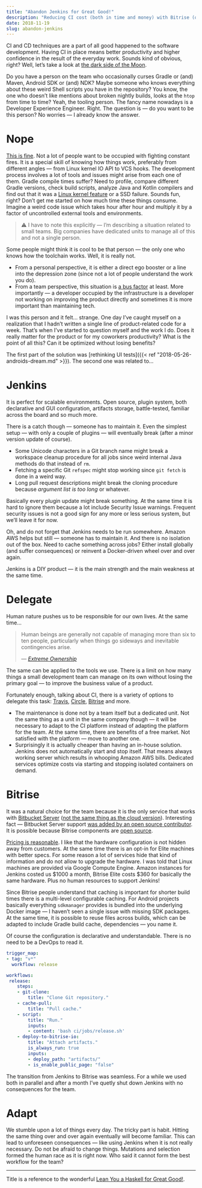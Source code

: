 ```yaml
---
title: "Abandon Jenkins for Great Good!"
description: "Reducing CI cost (both in time and money) with Bitrise (or anything)."
date: 2018-11-19
slug: abandon-jenkins
---
```


CI and CD techniques are a part of all good happened to the software development.
Having CI in place means better productivity and higher confidence
in the result of the everyday work. Sounds kind of obvious, right?
Well, let’s take a look at
[the dark side of the Moon](https://en.wikipedia.org/wiki/The_Dark_Side_of_the_Moon).

Do you have a person on the team who occasionally curses Gradle or (and) Maven,
Android SDK or (and) NDK? Maybe someone who knows everything about
these weird Shell scripts you have in the repository? You know, the one
who doesn’t like mentions about broken nightly builds, looks at the `htop`
from time to time? Yeah, the tooling person. The fancy name nowadays
is a Developer Experience Engineer. Right. The question is — do you want to be
this person? No worries — I already know the answer.

# Nope

[This is fine](https://knowyourmeme.com/memes/this-is-fine).
Not a lot of people want to be occupied with fighting constant fires.
It is a special skill of knowing
how things work, preferably from different angles — from Linux kernel IO API
to VCS hooks. The development process involves a lot of tools and issues
might arise from each one of them. Gradle compile times suffer?
Need to profile, compare different Gradle versions, check build scripts,
analyze Java and Kotlin compilers and find out that it was
a [Linux kernel feature](https://lkml.org/lkml/2018/11/19/37) or a SSD failure.
Sounds fun, right? Don’t get me started on how much time these things consume.
Imagine a weird code issue which takes hour after hour and multiply
it by a factor of uncontrolled external tools and environments.

> :warning: I have to note this explicitly — I’m describing a situation related to small teams.
> Big companies have dedicated units to manage all of this and not a single person.

Some people might think it is cool to be that person — the only one who knows
how the toolchain works. Well, it is really not.

* From a personal perspective, it is either a direct ego booster or
  a line into the depression zone (since not a lot of people understand
  the work you do).
* From a team perspective, this situation is
  [a bus factor](https://en.wikipedia.org/wiki/Bus_factor) at least.
  More importantly — a developer occupied by the infrastructure
  is a developer not working on improving the product directly and
  sometimes it is more important than maintaining tech.

I was this person and it felt... strange. One day I’ve caught myself
on a realization that I hadn’t written a single line of product-related code
for a week. That’s when I’ve started to question myself and the work I do.
Does it really matter for the product or for my coworkers productivity?
What is the point of all this? Can it be optimized without losing benefits?

The first part of the solution was
[rethinking UI tests]({{< ref "2018-05-26-androids-dream.md" >}}).
The second one was related to...

# Jenkins

It is perfect for scalable environments. Open source,
plugin system, both declarative and GUI configuration, artifacts storage,
battle-tested, familiar across the board and so much more.

There is a catch though — someone has to maintain it. Even the simplest
setup — with only a couple of plugins — will eventually break
(after a minor version update of course).

* Some Unicode characters in a Git branch name might break a workspace cleanup
  procedure for all jobs since weird internal Java methods do that instead
  of `rm`.
* Fetching a specific Git `refspec` might stop working since `git fetch`
  is done in a weird way.
* Long pull request descriptions might break the cloning procedure because
  _argument list is too long_ or whatever.

Basically every plugin update might break something. At the same time
it is hard to ignore them because a lot include Security Issue warnings.
Frequent security issues is not a good sign for any more or less serious system,
but we’ll leave it for now.

Oh, and do not forget that Jenkins needs to be run somewhere.
Amazon AWS helps but still — someone has to maintain it.
And there is no isolation out of the box. Need to cache something across
jobs? Either install globally (and suffer consequences) or reinvent
a Docker-driven wheel over and over again.

Jenkins is a DIY product — it is the main strength and the main weakness
at the same time.

# Delegate

Human nature pushes us to be responsible for our own lives. At the same time...

> Human beings are generally not capable of managing more than six to ten people,
> particularly when things go sideways and inevitable contingencies arise.
>
> — _[Extreme Ownership](https://www.amazon.com/dp/B00VE4Y0Z2)_

The same can be applied to the tools we use. There is a limit on how many
things a small development team can manage on its own without losing
the primary goal — to improve the business value of a product.

Fortunately enough, talking about CI, there is a variety of options to delegate
this task:
[Travis](https://travis-ci.org/),
[Circle](https://circleci.com/),
[Bitrise](https://www.bitrise.io/) and more.

* The maintenance is done not by a team itself but a dedicated unit.
  Not the same thing as a unit in the same company though —
  it will be necessary to adapt to the CI platform instead of adapting
  the platform for the team. At the same time, there are benefits of a free
  market. Not satisfied with the platform — move to another one.
* Surprisingly it is actually cheaper than having an in-house solution.
  Jenkins does not automatically start and stop itself. That means
  always working server which results in whooping Amazon AWS bills.
  Dedicated services optimize costs via starting and stopping isolated
  containers on demand.

# Bitrise

It was a natural choice for the team because it is the only service that works
with [Bitbucket Server](https://www.atlassian.com/software/bitbucket/server)
([not the same thing as the cloud version](https://confluence.atlassian.com/confeval/development-tools-evaluator-resources/bitbucket/bitbucket-cloud-vs-server)).
Interesting fact — Bitbucket Server support
[was added by an open source contributor](https://github.com/bitrise-io/bitrise-webhooks/pull/67).
It is possible because Bitrise components are [open source](https://github.com/bitrise-io).

[Pricing is reasonable](https://www.bitrise.io/pricing). I like that
the hardware configuration is not hidden away from customers.
At the same time there is an opt-in for Elite machines with better specs.
For some reason a lot of services hide that kind of information and do not
allow to upgrade the hardware. I was told that Linux machines are provided
via Google Compute Engine. Amazon instances for Jenkins costed us $1000
a month, Bitrise Elite costs $360 for basically the same hardware.
Plus no human resources to support Jenkins!

Since Bitrise people understand that caching is important for shorter
build times there is a multi-level configurable caching. For Android projects
basically everything `sdkmanager` provides is bundled into the underlying
Docker image — I haven’t seen a single issue with missing SDK packages.
At the same time, it is possible to reuse files across builds, which can
be adapted to include Gradle build cache, dependencies — you name it.

Of course the configuration is declarative and understandable.
There is no need to be a DevOps to read it.

```yaml
trigger_map:
- tag: "v*"
  workflow: release

workflows:
 release:
    steps:
    - git-clone:
        title: "Clone Git repository."
    - cache-pull:
        title: "Pull cache."
    - script:
        title: "Run."
        inputs:
        - content: 'bash ci/jobs/release.sh'
    - deploy-to-bitrise-io:
        title: "Attach artifacts."
        is_always_run: true
        inputs:
        - deploy_path: "artifacts/"
        - is_enable_public_page: "false"
```

The transition from Jenkins to Bitrise was seamless. For a while we used
both in parallel and after a month I’ve quetly shut down Jenkins with no
consequences for the team.

# Adapt

We stumble upon a lot of things every day. The tricky part is habit.
Hitting the same thing over and over again eventually will become familiar.
This can lead to unforeseen consequences — like using Jenkins when it is not
really necessary. Do not be afraid to change things. Mutations and selection
formed the human race as it is right now. Who said it cannot form
the best workflow for the team?

---

Title is a reference to the wonderful
[Lean You a Haskell for Great Good!](http://learnyouahaskell.com/).
